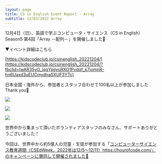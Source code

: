 ```yaml
---
layout: page
title: CS in English Event Report - Array
subtitle: 12/03/2022 Array
---
```


12月4日（日）、英語で学ぶコンピュータ・サイエンス（CS in English）Season5 第4回「Array －配列－」を開催しました🎉

▼イベント詳細はこちら

[https://kidscodeclub.jp/csinenglish_20221204/](https://kidscodeclub.jp/csinenglish_20221204/?fbclid=IwAR35yO_lqgYpjjyuRXO1Pvdqf_k7iomnR-hn6Uaxd3uEUCmydnaSXUF3YTc)


日本全国・海外から、参加者とスタッフ合わせて100名以上が参加しました . Thank you🎉 

![](/img/2022-12-04/map1.png)

![](/img/2022-12-04/map2.png)

![](/img/2022-12-04/map3.png)


世界中から集まって頂いたボランティアスタッフのみなさん、サポートありがとうございました！

 今回は、世界中から約5億人の児童・生徒が参加する「[コンピューターサイエンス教育週間（CSEdWeek、2022年は12/5～12/11）](https://hourofcode.com/)https://hourofcode.com/」のキャンペーンに賛同して開催されました🤩
